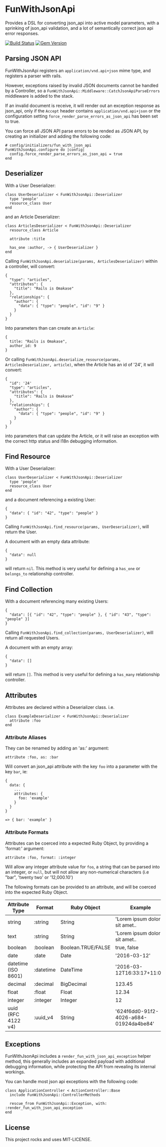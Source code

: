 # FunWithJsonApi

Provides a DSL for converting json_api into active model parameters, with a sprinking of json_api validation, and a lot of semantically correct json api error responses.

[![Build Status](https://travis-ci.org/bmorrall/fun_with_json_api.svg?branch=master)](https://travis-ci.org/bmorrall/fun_with_json_api)
[![Gem Version](https://badge.fury.io/rb/fun_with_json_api.svg)](https://badge.fury.io/rb/fun_with_json_api)

## Parsing JSON API

FunWithJsonApi registers an `application/vnd.api+json` mime type, and registers a parser with rails.

However, exceptions raised by invalid JSON documents cannot be handled by a Controller, so a
`FunWithJsonApi::Middleware::CatchJsonApiParseErrors` middleware is added to the stack.

If an invalid document is receive, it will render out an exception response as json_api, only if
the `Accept` header contains `application/vnd.api+json` or the configuration setting
`force_render_parse_errors_as_json_api` has been set to true.

You can force all JSON API parse errors to be rended as JSON API, by creating an initializer and
adding the following code:

```
# config/initializers/fun_with_json_api
FunWithJsonApi.configure do |config|
  config.force_render_parse_errors_as_json_api = true
end
```

## Deserializer

With a User Deserializer:

```
class UserDeserializer < FunWithJsonApi::Deserializer
  type 'people'
  resource_class User
end
```

and an Article Deserializer:

```
class ArticlesDeserializer < FunWithJsonApi::Deserializer
  resource_class Article

  attribute :title

  has_one :author, -> { UserDeserializer }
end
```

Calling `FunWithJsonApi.deserialize(params, ArticlesDeserializer)` within a controller,
will convert:

```
{
  "type": "articles",
  "attributes": {
    "title": "Rails is Omakase"
  },
  "relationships": {
    "author": {
      "data": { "type": "people", "id": "9" }
    }
  }
}
```

Into parameters than can create an `Article`:

```
{
  title: "Rails is Omakase",
  author_id: 9
}
```

Or calling `FunWithJsonApi.deserialize_resource(params, ArticlesDeserializer, article)`,
when the Article has an id of '24', it will convert:

```
{
  "id": '24'
  "type": "articles",
  "attributes": {
    "title": "Rails is Omakase"
  },
  "relationships": {
    "author": {
      "data": { "type": "people", "id": "9" }
    }
  }
}
```

into parameters that can update the Article, or it will raise an exception with the correct http
status and I18n debugging information.

## Find Resource

With a User Deserializer:

```
class UserDeserializer < FunWithJsonApi::Deserializer
  type 'people'
  resource_class User
end
```

and a document referencing a existing User:

```
{
  "data": { "id": "42", "type": "people" }
}
```

Calling `FunWithJsonApi.find_resource(params, UserDeserializer)`, will return the User.

A document with an empty data attribute:

```
{
  "data": null
}
```

will return `nil`. This method is very useful for defining a `has_one` or `belongs_to` relationship
controller.

## Find Collection

With a document referencing many existing Users:

```
{
  "data": [{ "id": "42", "type": "people" }, { "id": "43", "type": "people" }]
}
```

Calling `FunWithJsonApi.find_collection(params, UserDeserializer)`, will return all requested Users.

A document with an empty array:

```
{
  "data": []
}
```

will return `[]`. This method is very useful for defining a `has_many` relationship
controller.

## Attributes

Attributes are declared within a Deserializer class. i.e.

```
class ExampleDeserializer < FunWithJsonApi::Deserializer
  attribute :foo
end
```

### Attribute Aliases

They can be renamed by adding an 'as:' argument:

`attribute :foo, as: :bar`

Will convert an json_api attribute with the key `foo` into a parameter with the key `bar`, ie:

```
{
  data: {
    ...
    attributes: {
      foo: 'example'
    }
  }
}

=> { bar: 'example' }
```

### Attribute Formats

Attributes can be coerced into a expected Ruby Object, by providing a 'format:' argument:

`attribute :foo, format: :integer`

Will allow any integer attribute value for `foo`, a string that can be parsed into an integer,
or `null`, but will not allow any non-numerical characters (i.e "bar", 'twenty two' or '12,000.10')

The following formats can be provided to an attribute, and will be coerced into the expected
Ruby Object.

| Attribute Type      | Format      | Ruby Object        | Example                                |
| ------------------- | ----------- | ------------------ | -------------------------------------- |
| string              | :string     | String             | 'Lorem ipsum dolor sit amet..          |
| text                | :string     | String             | 'Lorem ipsum dolor sit amet..          |
| boolean             | :boolean    | Boolean.TRUE/FALSE | true, false                            |
| date                | :date       | Date               | '2016-03-12'                           |
| datetime (ISO 8601) | :datetime   | DateTime           | '2016-03-12T16:33:17+11:00'            |
| decimal             | :decimal    | BigDecimal         | 123.45                                 |
| float               | :float      | Float              | 12.34                                  |
| integer             | :integer    | Integer            | 12                                     |
| uuid (RFC 4122 v4)  | :uuid_v4    | String             | '624f6dd0-91f2-4026-a684-01924da4be84' |

## Exceptions

FunWithJsonApi includes a `render_fun_with_json_api_exception` helper method,
this generally includes an expanded payload with additional debugging information,
while protecting the API from revealing its internal workings.

You can handle most json api exceptions with the following code:

```
class ApplicationController < ActionController::Base
  include FunWithJsonApi::ControllerMethods

  rescue_from FunWithJsonApi::Exception, with: :render_fun_with_json_api_exception
end
```

## License

This project rocks and uses MIT-LICENSE.

